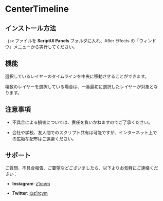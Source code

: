 # CenterTimeline



## インストール方法

`.jsx` ファイルを **ScriptUI Panels** フォルダに入れ、After Effects の「ウィンドウ」メニューから実行してください。



## 機能

選択しているレイヤーのタイムラインを中央に移動させることができます。

複数のレイヤーを選択している場合は、一番最初に選択したレイヤーが対象となります。



## 注意事項

- 不具合による損害については、責任を負いかねますのでご了承ください。

- 会社や学校、友人間でのスクリプト共有は可能ですが、インターネット上での広範な配布はご遠慮ください。



## サポート

ご質問、不具合報告、ご要望などございましたら、以下よりお気軽にご連絡ください：



- **Instagram**: [z1rcym](https://www.instagram.com/z1rcym)

- **Twitter**: [@z1rcym](https://twitter.com/z1rcym)
